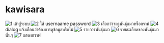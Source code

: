 # kawisara
 ![1](https://user-images.githubusercontent.com/61738357/77177526-3c0add00-6af8-11ea-8f35-61afe14633ce.jpg) เข้าสู่ระบบ
![2](https://user-images.githubusercontent.com/61738357/77178118-3eba0200-6af9-11ea-80d4-9dd490565b72.jpg) ใส่ usernaame password
![3](https://user-images.githubusercontent.com/61738357/77178223-5ee9c100-6af9-11ea-946f-273ffbb8f5d3.jpg) เลือกว่าจะดูพันธุ์แมวหรือกราฟ
![4](https://user-images.githubusercontent.com/61738357/77178354-8c366f00-6af9-11ea-9bc7-62110b110eb1.jpg) dialog แจ้งเตือนว่าต้องการดูข้อมูลหรือไม่
![5](https://user-images.githubusercontent.com/61738357/77178469-b1c37880-6af9-11ea-9a88-2043d1528a72.jpg) รายการพันธุ์แมว
![6](https://user-images.githubusercontent.com/61738357/77178515-c273ee80-6af9-11ea-9609-2c290cd1c261.jpg) รายละเอียดของพันธุ์แมวนั้นๆ
![7](https://user-images.githubusercontent.com/61738357/77178561-d0c20a80-6af9-11ea-8aaa-1c7da8b1ffc9.jpg) แสดงกราฟ
